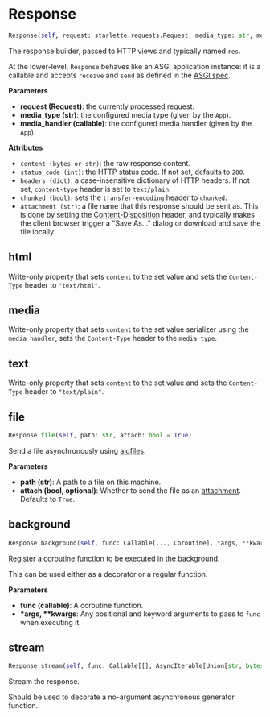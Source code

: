 # Response
```python
Response(self, request: starlette.requests.Request, media_type: str, media_handler: Callable[[Any], str])
```
The response builder, passed to HTTP views and typically named `res`.

At the lower-level, `Response` behaves like an ASGI application instance:
it is a callable and accepts `receive` and `send` as defined in the [ASGI
spec](https://asgi.readthedocs.io/en/latest/specs/main.html#applications).

[media]: ../guides/http/media.md
[Content-Disposition]: https://developer.mozilla.org/en-US/docs/Web/HTTP/Headers/Content-Disposition

__Parameters__

- __request (Request)__: the currently processed request.
- __media_type (str)__: the configured media type (given by the `App`).
- __media_handler (callable)__: the configured media handler (given by the `App`).

__Attributes__

- `content (bytes or str)`: the raw response content.
- `status_code (int)`: the HTTP status code. If not set, defaults to `200`.
- `headers (dict)`:
    a case-insensitive dictionary of HTTP headers.
    If not set, `content-type` header is set to `text/plain`.
- `chunked (bool)`: sets the `transfer-encoding` header to `chunked`.
- `attachment (str)`:
    a file name that this response should be sent as.
    This is done by setting the [Content-Disposition] header, and
    typically makes the client browser trigger a "Save As…" dialog or
    download and save the file locally.

## html
Write-only property that sets `content` to the set value and sets the `Content-Type` header to `"text/html"`.
## media
Write-only property that sets `content` to the set value serializer using the `media_handler`, sets the `Content-Type` header to the `media_type`.
## text
Write-only property that sets `content` to the set value and sets the `Content-Type` header to `"text/plain"`.
## file
```python
Response.file(self, path: str, attach: bool = True)
```
Send a file asynchronously using [aiofiles].

[aiofiles]: https://github.com/Tinche/aiofiles

__Parameters__

- __path (str)__:
    A path to a file on this machine.
- __attach (bool, optional)__:
    Whether to send the file as an [attachment](#response).
    Defaults to `True`.

## background
```python
Response.background(self, func: Callable[..., Coroutine], *args, **kwargs) -> Callable[..., Coroutine]
```
Register a coroutine function to be executed in the background.

This can be used either as a decorator or a regular function.

__Parameters__

- __func (callable)__:
    A coroutine function.
- __*args, **kwargs__:
    Any positional and keyword arguments to pass to `func` when
    executing it.

## stream
```python
Response.stream(self, func: Callable[[], AsyncIterable[Union[str, bytes]]]) -> Callable[[], AsyncIterable[Union[str, bytes]]]
```
Stream the response.

Should be used to decorate a no-argument asynchronous generator
function.

